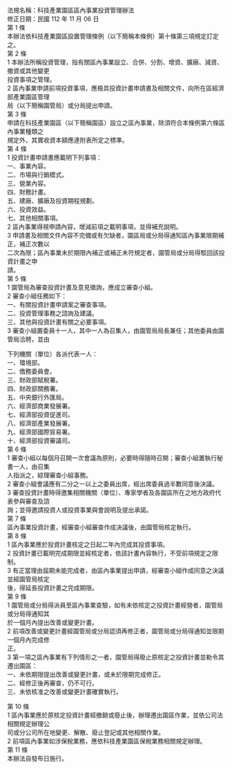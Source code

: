 法規名稱：科技產業園區區內事業投資管理辦法  
修正日期：民國 112 年 11 月 06 日  
第 1 條  
本辦法依科技產業園區設置管理條例（以下簡稱本條例）第十條第三項規定訂定之。  
第 2 條  
1 本辦法所稱投資管理，指有關區內事業設立、合併、分割、增資、擴廠、減資、撤資或其他變更  
投資事項之管理。  
2 區內事業申請前項投資事項，應檢具投資計畫申請書及相關文件，向所在區經濟部產業園區管理  
局（以下簡稱園管局）或分局提出申請。  
第 3 條  
申請在科技產業園區（以下簡稱園區）設立之區內事業，除須符合本條例第六條區內事業種類之  
規定外，其實收資本額應達附表所定之標準。  
第 4 條  
1 投資計畫申請書應載明下列事項：  
一、事業內容。  
二、市場與行銷模式。  
三、營業內容。  
四、財務計畫。  
五、建廠、擴廠及投資期程規劃。  
六、投資效益。  
七、其他相關事項。  
2 區內事業得視申請內容，增減前項之載明事項，並得補充說明。  
3 申請書及相關文件內容不完備或有欠缺者，園區局或分局得通知區內事業限期補正，補正次數以  
二次為限；區內事業未於期限內補正或補正未符規定者，園管局或分局得駁回該投資計畫之申  
請。  
第 5 條  
1 園管局為審查投資計畫及意見徵詢，應成立審查小組。  
2 審查小組任務如下：  
一、有關投資計畫申請案之審查事項。  
二、投資管理事務之諮詢及建議。  
三、其他與投資計畫有關之必要事項。  
3 審查小組置委員十一人，其中一人為召集人，由園管局局長兼任；其他委員由園管局洽聘，並由  


下列機關（單位）各派代表一人：  
一、環境部。  
二、僑務委員會。  
三、財政部賦稅署。  
四、財政部關務署。  
五、中央銀行外匯局。  
六、經濟部商業發展署。  
七、經濟部投資促進司。  
八、經濟部產業發展署。  
九、經濟部國際貿易署。  
十、經濟部投資審議司。  
第 6 條  
1 審查小組以每個月召開一次會議為原則，必要時得隨時召開；審查小組置執行秘書一人，由召集  
人指派之，綜理審查小組事務。  
2 審查小組會議應有二分之一以上之委員出席，經出席委員過半數同意後決議。  
3 審查投資計畫時得邀集相關機關（單位）、專家學者及各園區所在之地方政府代表參與審查及諮  
詢；並得邀請投資人或投資事業與會說明及提出承諾。  
第 7 條  
區內事業投資計畫，經審查小組審查作成決議後，由園管局核定執行。  
第 8 條  
1 區內事業應於投資計畫核定之日起二年內完成其投資事項。  
2 投資計畫已載明完成期限並經核定者，依該計畫內容執行，不受前項規定之限制。  
3 有正當理由屆期未能完成者，由區內事業提出申請，經審查小組作成同意之決議並經園管局核定  
後，得延長投資計畫之完成期限。  
第 9 條  
1 園管局或分局得派員至區內事業查驗，如有未依核定之投資計畫經營者，園管局或分局得通知其  
於一個月內提出改善或變更計畫。  
2 前項改善或變更計畫經園管局或分局認須再修正者，園管局或分局得通知並限期一個月內完成修  
正。  
3 第一項之區內事業有下列情形之一者，園管局得廢止原核定之投資計畫並勒令其遷出園區：  
一、未依期限提出改善或變更計畫，或未於限期完成修正。  
二、經修正後再審查，仍不可行。  
三、未依核准之改善或變更計畫確實執行。  


第 10 條  
1 區內事業應於原核定投資計畫經撤銷或廢止後，辦理遷出園區作業，並依公司法相關規定辦理公  
司或分公司所在地變更、解散、廢止登記或其他相關作業。  
2 前項區內事業如涉保稅業務，應依科技產業園區保稅業務相關規定辦理。  
第 11 條  
本辦法自發布日施行。  


